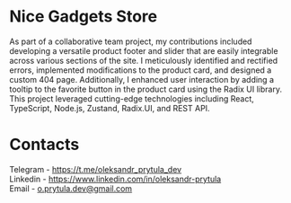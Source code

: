 # Nice Gadgets Store

As part of a collaborative team project, my contributions included developing a versatile product footer and slider that are easily integrable across various sections of the site. I meticulously identified and rectified errors, implemented modifications to the product card, and designed a custom 404 page. Additionally, I enhanced user interaction by adding a tooltip to the favorite button in the product card using the Radix UI library. This project leveraged cutting-edge technologies including React, TypeScript, Node.js, Zustand, Radix.UI, and REST API.

# Contacts
Telegram - https://t.me/oleksandr_prytula_dev
<br/>
Linkedin - https://www.linkedin.com/in/oleksandr-prytula
<br/>
Email - o.prytula.dev@gmail.com
